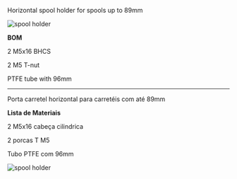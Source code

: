 Horizontal spool holder for spools up to 89mm

![spool holder](https://github.com/nexposito/VoronLegacy/blob/main/Spool%20Holder/Spool%20Holder%20v1.png)

**BOM**


2 M5x16 BHCS

2 M5 T-nut

PTFE tube with 96mm


________________________________________________________________________________

Porta carretel horizontal para carretéis com até 89mm


**Lista de Materiais**


2 M5x16 cabeça cilindrica

2 porcas T M5

Tubo PTFE com 96mm



![spool holder](https://github.com/nexposito/VoronLegacy/blob/main/Spool%20Holder/VORON%20Legacy%20Assembly%20v7.png)

